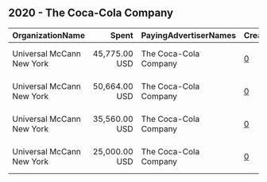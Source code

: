 ## 2020 - The Coca-Cola Company 
|OrganizationName|Spent|PayingAdvertiserNames|CreativeUrls|Impressions|Genders|AgeBrackets|CountryCodes|BillingAddresses|CandidateBallotInformation|
|:---|---:|:---|:---|---:|:---|:---|:---|:---|:---|
|Universal McCann New York|45,775.00 USD|The Coca-Cola Company|[0](https://www.snap.com/political-ads/asset/8826975a912b5f0e775d03b3221600b692a31b4c8bc1e493bafb0a6651d07bc1?mediaType=mp4)|20,502,457||18-24|united states|"100 W 33rd St,New York,10001,US"||
|Universal McCann New York|50,664.00 USD|The Coca-Cola Company|[0](https://www.snap.com/political-ads/asset/0852720949bdf98c3c426be1fa6d18c89c0a5abd66144068fa74df8db7b0aebc?mediaType=mp4)|22,629,077||18-24|united states|"100 W 33rd St,New York,10001,US"||
|Universal McCann New York|35,560.00 USD|The Coca-Cola Company|[0](https://www.snap.com/political-ads/asset/673e5f332cfc027808cd108413c5d2ce93276eb523dfa179b7b937ee498a5a9e?mediaType=mp4)|15,753,923||18-24|united states|"100 W 33rd St,New York,10001,US"||
|Universal McCann New York|25,000.00 USD|The Coca-Cola Company|[0](https://www.snap.com/political-ads/asset/40fe820feb61e905402d8dac5152096fd6751085da154b749958192a92a77f99?mediaType=mp4)|8,898,008||18+|united states|"100 W 33rd St,New York,10001,US"||
